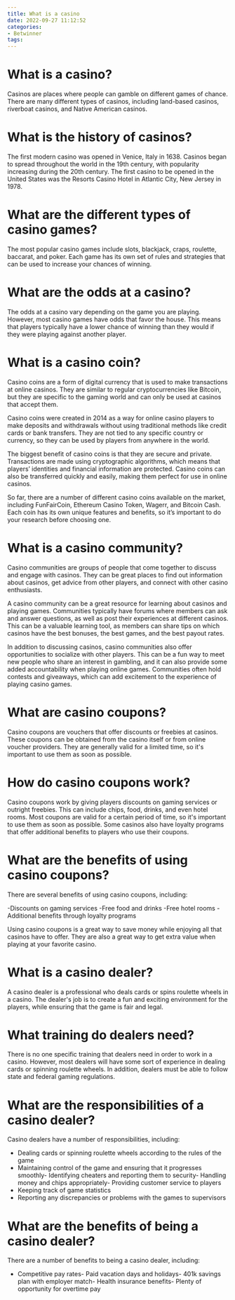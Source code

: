 ```yaml
---
title: What is a casino
date: 2022-09-27 11:12:52
categories:
- Betwinner
tags:
---
```



#  What is a casino?

Casinos are places where people can gamble on different games of chance. There are many different types of casinos, including land-based casinos, riverboat casinos, and Native American casinos.

# What is the history of casinos?

The first modern casino was opened in Venice, Italy in 1638. Casinos began to spread throughout the world in the 19th century, with popularity increasing during the 20th century. The first casino to be opened in the United States was the Resorts Casino Hotel in Atlantic City, New Jersey in 1978.

# What are the different types of casino games?

The most popular casino games include slots, blackjack, craps, roulette, baccarat, and poker. Each game has its own set of rules and strategies that can be used to increase your chances of winning.

# What are the odds at a casino?

The odds at a casino vary depending on the game you are playing. However, most casino games have odds that favor the house. This means that players typically have a lower chance of winning than they would if they were playing against another player.

#  What is a casino coin? 

Casino coins are a form of digital currency that is used to make transactions at online casinos. They are similar to regular cryptocurrencies like Bitcoin, but they are specific to the gaming world and can only be used at casinos that accept them.

Casino coins were created in 2014 as a way for online casino players to make deposits and withdrawals without using traditional methods like credit cards or bank transfers. They are not tied to any specific country or currency, so they can be used by players from anywhere in the world.

The biggest benefit of casino coins is that they are secure and private. Transactions are made using cryptographic algorithms, which means that players’ identities and financial information are protected. Casino coins can also be transferred quickly and easily, making them perfect for use in online casinos.

So far, there are a number of different casino coins available on the market, including FunFairCoin, Ethereum Casino Token, Wagerr, and Bitcoin Cash. Each coin has its own unique features and benefits, so it’s important to do your research before choosing one.

#  What is a casino community?

Casino communities are groups of people that come together to discuss and engage with casinos. They can be great places to find out information about casinos, get advice from other players, and connect with other casino enthusiasts.

A casino community can be a great resource for learning about casinos and playing games. Communities typically have forums where members can ask and answer questions, as well as post their experiences at different casinos. This can be a valuable learning tool, as members can share tips on which casinos have the best bonuses, the best games, and the best payout rates.

In addition to discussing casinos, casino communities also offer opportunities to socialize with other players. This can be a fun way to meet new people who share an interest in gambling, and it can also provide some added accountability when playing online games. Communities often hold contests and giveaways, which can add excitement to the experience of playing casino games.

#  What are casino coupons?

Casino coupons are vouchers that offer discounts or freebies at casinos. These coupons can be obtained from the casino itself or from online voucher providers. They are generally valid for a limited time, so it's important to use them as soon as possible.

# How do casino coupons work?

Casino coupons work by giving players discounts on gaming services or outright freebies. This can include chips, food, drinks, and even hotel rooms. Most coupons are valid for a certain period of time, so it's important to use them as soon as possible. Some casinos also have loyalty programs that offer additional benefits to players who use their coupons.

# What are the benefits of using casino coupons?

There are several benefits of using casino coupons, including:

-Discounts on gaming services -Free food and drinks -Free hotel rooms -Additional benefits through loyalty programs

Using casino coupons is a great way to save money while enjoying all that casinos have to offer. They are also a great way to get extra value when playing at your favorite casino.

#  What is a casino dealer?

A casino dealer is a professional who deals cards or spins roulette wheels in a casino. The dealer's job is to create a fun and exciting environment for the players, while ensuring that the game is fair and legal.

# What training do dealers need?

There is no one specific training that dealers need in order to work in a casino. However, most dealers will have some sort of experience in dealing cards or spinning roulette wheels. In addition, dealers must be able to follow state and federal gaming regulations.

# What are the responsibilities of a casino dealer?

Casino dealers have a number of responsibilities, including:

- Dealing cards or spinning roulette wheels according to the rules of the game
- Maintaining control of the game and ensuring that it progresses smoothly- Identifying cheaters and reporting them to security- Handling money and chips appropriately- Providing customer service to players
- Keeping track of game statistics
- Reporting any discrepancies or problems with the games to supervisors

# What are the benefits of being a casino dealer?

There are a number of benefits to being a casino dealer, including:
- Competitive pay rates- Paid vacation days and holidays- 401k savings plan with employer match- Health insurance benefits- Plenty of opportunity for overtime pay
